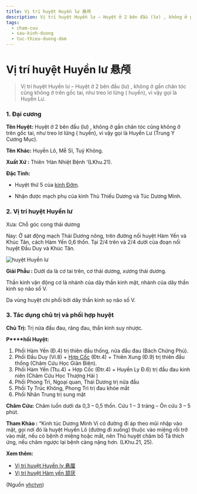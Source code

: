 ```yaml
---
title: Vị trí huyệt Huyền lư 悬颅
description: Vị trí huyệt Huyền lư – Huyệt ở 2 bên đầu (lư) , không ở gần chân tóc cũng không ở trên gốc tai, như treo lơ lửng ( huyền), vì vậy gọi là Huyền Lư.
tags:
  - cham-cuu
  - sau-kinh-duong
  - tuc-thieu-duong-dom
---
```


# Vị trí huyệt Huyền lư 悬颅 

> Vị trí huyệt Huyền lư – Huyệt ở 2 bên đầu (lư) , không ở gần chân tóc cũng không ở trên gốc tai, như treo lơ lửng ( huyền), vì vậy gọi là Huyền Lư.

### 1. Đại cương

**Tên Huyệt:** Huyệt ở 2 bên đầu (lư) , không ở gần chân tóc cũng không ở trên gốc tai, như treo lơ lửng ( huyền), vì vậy gọi là Huyền Lư (Trung Y Cương Mục).

**Tên** **Khác:** Huyền Lô, Mễ Sĩ, Tuỷ Không.

**Xuất Xứ :** Thiên ‘Hàn Nhiệt Bệnh ‘(LKhu.21).

**Đặc Tính:**

+ Huyệt thứ 5 của [kinh Đởm](/yhctvn/kinh-tuc-thieu-duong-dom).

+ Nhận được mạch phụ của kinh Thủ Thiếu Dương và Túc Dương Minh.

### 2. Vị trí huyệt Huyền lư

Xưa: Chỗ góc cong thái dương

Nay: Ở sát động mạch Thái Dương nông, trên đường nối huyệt Hàm Yến và Khúc Tân, cách Hàm Yến 0,6 thốn. Tại 2/4 trên và 2/4 dưới của đoạn nối huyệt Đầu Duy và Khúc Tân.

![huyệt Huyền lư](/imgs/yhctvn/huyet-huyen-lu-300x169.jpg)

**Giải Phẫu :** Dưới da là cơ tai trên, cơ thái dương, xương thái dương.

Thần kinh vận động cơ là nhánh của dây thần kinh mặt, nhánh của dây thần kinh sọ não số V.

Da vùng huyệt chi phối bởi dây thần kinh sọ não số V.

### 3. Tác dụng chủ trị và phối hợp huyệt

**Chủ Trị:** Trị nửa đầu đau, răng đau, thần kinh suy nhược.

**P****hối Huyệt:**

1. Phối Hàm Yến (Đ.4) trị thiên đầu thống, nửa đầu đau (Bách Chứng Phú).
2. Phối Đầu Duy (Vi.8) + [Hợp Cốc](/yhctvn/huyet-hop-coc-%e5%90%88-%e8%b0%b7) (Đtr.4) + Thiên Xung (Đ.9) trị thiên đầu thống (Châm Cứu Học Giản Biên).
3. Phối Hàm Yến (Ttu.4) + Hợp Cốc (Đtr.4) + Huyền Ly Đ.6) trị đầu đau kinh niên (Châm Cứu Học Thượng Hải )
4. Phối Phong Trì, Ngoại quan, Thái Dương trị nửa đầu
5. Phối Ty Trúc Không, Phong Trì trị đau khóe mắt
6. Phối Nhân Trung trị sung mặt

**Châm Cứu:** Châm luồn dưới da 0,3 – 0,5 thốn. Cứu 1 – 3 tráng – Ôn cứu 3 – 5 phút.

**Tham Khảo :** “Kinh túc Dương Minh Vị có đường đi áp theo mũi nhập vào mặt, gọi nơi đó là huyệt Huyền Lô (đường đi xuống) thuộc vào miệng rồi trở vào mắt, nếu có bệnh ở miệng hoặc mắt, nên Thủ huyệt châm bổ Tả thích ứng, nếu châm ngược lại bệnh càng nặng hơn. (LKhu.21, 25).

**Xem thêm:**

* [Vị trí huyệt Huyền ly 悬厘](/yhctvn/vi-tri-huyet-huyen-ly-%e6%82%ac%e5%8e%98)
* [Vị trí huyệt Hàm yến 颔厌](/yhctvn/vi-tri-huyet-ham-yen-%e9%a2%94%e5%8e%8c)

(Nguồn <a href="https://yhctvn.com/vi-tri-huyet-huyen-lu-悬颅/" target="_blank">yhctvn</a>)
